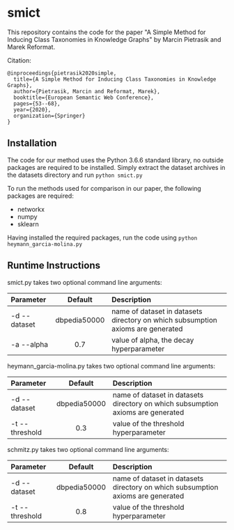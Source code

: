 # smict

This repository contains the code for the paper "A Simple Method for Inducing Class Taxonomies in Knowledge Graphs" by Marcin Pietrasik and Marek Reformat.

Citation:
```
@inproceedings{pietrasik2020simple,
  title={A Simple Method for Inducing Class Taxonomies in Knowledge Graphs},
  author={Pietrasik, Marcin and Reformat, Marek},
  booktitle={European Semantic Web Conference},
  pages={53--68},
  year={2020},
  organization={Springer}
}
```

## Installation

The code for our method uses the Python 3.6.6 standard library, no outside packages are required to be installed. Simply extract the dataset archives in the datasets directory and run `python smict.py`

To run the methods used for comparison in our paper, the following packages are required:
* networkx
* numpy
* sklearn

Having installed the required packages, run the code using `python heymann_garcia-molina.py`

## Runtime Instructions

smict.py takes two optional command line arguments:

| Parameter                 | Default       | Description   |	
| :------------------------ |:-------------:| :-------------|
| -d --dataset 	      |	dbpedia50000  | name of dataset in datasets directory on which subsumption axioms are generated
| -a --alpha          | 0.7           | value of alpha, the decay hyperparameter

heymann_garcia-molina.py takes two optional command line arguments:

| Parameter                 | Default       | Description   |	
| :------------------------ |:-------------:| :-------------|
| -d --dataset 	      |	dbpedia50000  | name of dataset in datasets directory on which subsumption axioms are generated
| -t --threshold      | 0.3           | value of the threshold hyperparameter

schmitz.py takes two optional command line arguments:

| Parameter                 | Default       | Description   |	
| :------------------------ |:-------------:| :-------------|
| -d --dataset 	      |	dbpedia50000  | name of dataset in datasets directory on which subsumption axioms are generated
| -t --threshold      | 0.8           | value of the threshold hyperparameter
